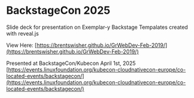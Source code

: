 # BackstageCon 2025

Slide deck for presentation on Exemplar-y Backstage Tempalates created with reveal.js

View Here: [https://brentswisher.github.io/GrWebDev-Feb-2019/](https://brentswisher.github.io/GrWebDev-Feb-2019/)

Presented at BackstageCon/Kubecon April 1st, 2025 [https://events.linuxfoundation.org/kubecon-cloudnativecon-europe/co-located-events/backstagecon/](https://events.linuxfoundation.org/kubecon-cloudnativecon-europe/co-located-events/backstagecon/)

